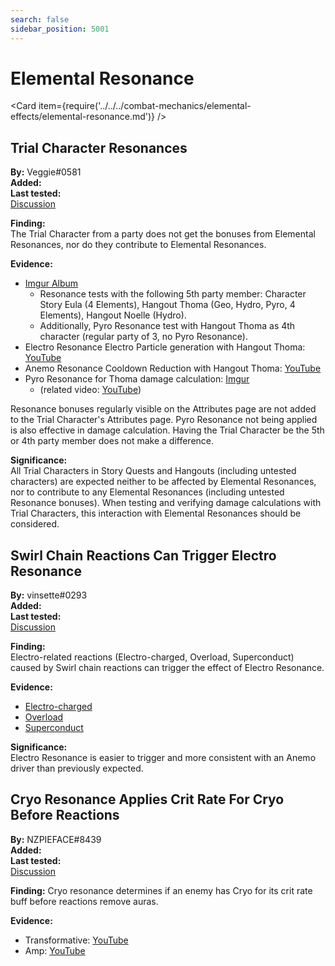 ```yaml
---
search: false
sidebar_position: 5001
---
```


# Elemental Resonance

<Card item={require('../../../combat-mechanics/elemental-effects/elemental-resonance.md')} />

## Trial Character Resonances

**By:** Veggie#0581  
**Added:** <Version date="2021-10-28" />  
**Last tested:** <VersionHl date="2021-10-28" />  
[Discussion](https://tickets.deeznuts.moe/ticket-archive/attachments_897945121545392128_903397449685671966_transcript-trial-character-resonances.html)

**Finding:**  
The Trial Character from a party does not get the bonuses from Elemental Resonances, nor do they contribute to Elemental Resonances.

**Evidence:**

* [Imgur Album](https://imgur.com/a/O1H4IAJ)
  * Resonance tests with the following 5th party member: Character Story Eula (4 Elements), Hangout Thoma (Geo, Hydro, Pyro, 4 Elements), Hangout Noelle (Hydro).
  * Additionally, Pyro Resonance test with Hangout Thoma as 4th character (regular party of 3, no Pyro Resonance).
* Electro Resonance Electro Particle generation with Hangout Thoma: [YouTube](https://youtu.be/bo6h6rCelqc)
* Anemo Resonance Cooldown Reduction with Hangout Thoma: [YouTube](https://youtu.be/hFlrTT_Edm0)
* Pyro Resonance for Thoma damage calculation: [Imgur](https://imgur.com/a/dgwlpoi)
  * (related video: [YouTube](https://youtu.be/L2y1hf-RqO4))

Resonance bonuses regularly visible on the Attributes page are not added to the Trial Character's Attributes page.
Pyro Resonance not being applied is also effective in damage calculation. Having the Trial Character be the 5th or 4th party member does not make a difference.

**Significance:**  
All Trial Characters in Story Quests and Hangouts (including untested characters) are expected neither to be affected by Elemental Resonances, nor to contribute to any Elemental Resonances (including untested Resonance bonuses).
When testing and verifying damage calculations with Trial Characters, this interaction with Elemental Resonances should be considered.

## Swirl Chain Reactions Can Trigger Electro Resonance

**By:** vinsette#0293  
**Added:** <Version date="2021-11-01" />  
**Last tested:** <VersionHl date="2021-11-01" />  
[Discussion](https://tickets.deeznuts.moe/ticket-archive/attachments_904061168828702751_904585059061862430_transcript-swirl-chain-reactions-can-trigger-electro-resonance.html)

**Finding:**  
Electro-related reactions (Electro-charged, Overload, Superconduct) caused by Swirl chain reactions can trigger the effect of Electro Resonance.

**Evidence:**

* [Electro-charged](https://imgur.com/a/P97pcLa)
* [Overload](https://imgur.com/a/YRjVcgd)
* [Superconduct](https://imgur.com/a/mjmdhhA)

**Significance:**  
Electro Resonance is easier to trigger and more consistent with an Anemo driver than previously expected.

## Cryo Resonance Applies Crit Rate For Cryo Before Reactions

**By:** NZPIEFACE#8439  
**Added:** <Version date="2022-01-14" />  
**Last tested:** <VersionHl date="2022-01-14" />  
[Discussion](https://tickets.deeznuts.moe/ticket-archive/attachments_929770373271158816_931416249232146452_transcript-cryo-resonance-applies-crate-for-cryo-before-reactions.html)

**Finding:** Cryo resonance determines if an enemy has Cryo for its crit rate buff before reactions remove auras.

**Evidence:**

* Transformative: [YouTube](https://youtu.be/k5iV9gdLQ04)
* Amp: [YouTube](https://youtu.be/wcBAN3d9Vb8)

